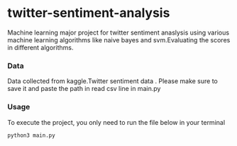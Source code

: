 # twitter-sentiment-analysis
Machine learning major project for twitter sentiment anaslysis using various machine learning algorithms like naive bayes and svm.Evaluating the scores in different algorithms.

### Data
Data collected from kaggle.Twitter sentiment data . Please make sure to save it and paste the path in read csv line in main.py

### Usage

To execute the project, you only need to run the file below in your terminal

```
python3 main.py
```